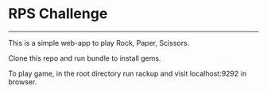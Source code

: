# RPS Challenge

----
This is a simple web-app to play Rock, Paper, Scissors.

Clone this repo and run bundle to install gems. 

To play game, in the root directory run rackup and visit localhost:9292 in browser.
